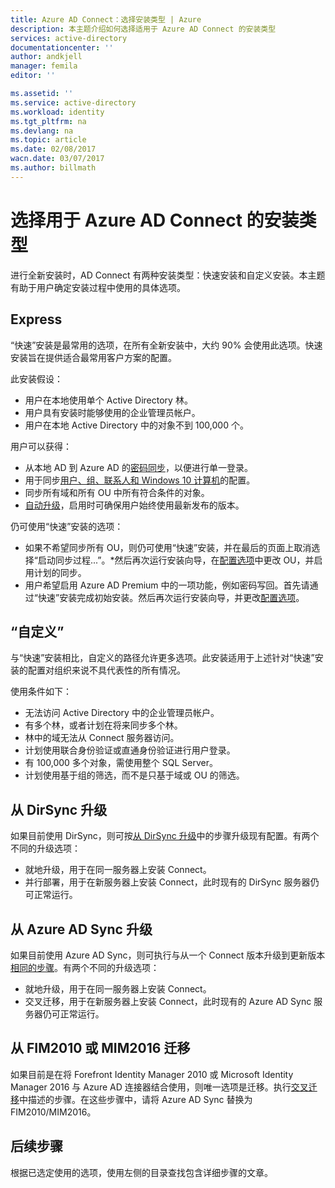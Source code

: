 ```yaml
---
title: Azure AD Connect：选择安装类型 | Azure
description: 本主题介绍如何选择适用于 Azure AD Connect 的安装类型
services: active-directory
documentationcenter: ''
author: andkjell
manager: femila
editor: ''

ms.assetid: ''
ms.service: active-directory
ms.workload: identity
ms.tgt_pltfrm: na
ms.devlang: na
ms.topic: article
ms.date: 02/08/2017
wacn.date: 03/07/2017
ms.author: billmath
---
```


# 选择用于 Azure AD Connect 的安装类型
进行全新安装时，AD Connect 有两种安装类型：快速安装和自定义安装。本主题有助于用户确定安装过程中使用的具体选项。

## Express
“快速”安装是最常用的选项，在所有全新安装中，大约 90% 会使用此选项。快速安装旨在提供适合最常用客户方案的配置。

此安装假设：

- 用户在本地使用单个 Active Directory 林。
- 用户具有安装时能够使用的企业管理员帐户。
- 用户在本地 Active Directory 中的对象不到 100,000 个。

用户可以获得：

- 从本地 AD 到 Azure AD 的[密码同步](./active-directory-aadconnectsync-implement-password-synchronization.md)，以便进行单一登录。
- 用于同步[用户、组、联系人和 Windows 10 计算机](./active-directory-aadconnectsync-understanding-default-configuration.md)的配置。
- 同步所有域和所有 OU 中所有符合条件的对象。
- [自动升级](./active-directory-aadconnect-feature-automatic-upgrade.md)，启用时可确保用户始终使用最新发布的版本。

仍可使用“快速”安装的选项：

- 如果不希望同步所有 OU，则仍可使用“快速”安装，并在最后的页面上取消选择“启动同步过程...”。*然后再次运行安装向导，在[配置选项](./active-directory-aadconnectsync-installation-wizard.md#customize-synchronization-options)中更改 OU，并启用计划的同步。
- 用户希望启用 Azure AD Premium 中的一项功能，例如密码写回。首先请通过“快速”安装完成初始安装。然后再次运行安装向导，并更改[配置选项](./active-directory-aadconnectsync-installation-wizard.md#customize-synchronization-options)。

## “自定义”
与“快速”安装相比，自定义的路径允许更多选项。此安装适用于上述针对“快速”安装的配置对组织来说不具代表性的所有情况。

使用条件如下：

- 无法访问 Active Directory 中的企业管理员帐户。
- 有多个林，或者计划在将来同步多个林。
- 林中的域无法从 Connect 服务器访问。
- 计划使用联合身份验证或直通身份验证进行用户登录。
- 有 100,000 多个对象，需使用整个 SQL Server。
- 计划使用基于组的筛选，而不是只基于域或 OU 的筛选。

## 从 DirSync 升级
如果目前使用 DirSync，则可按[从 DirSync 升级](./active-directory-aadconnect-dirsync-upgrade-get-started.md)中的步骤升级现有配置。有两个不同的升级选项：

- 就地升级，用于在同一服务器上安装 Connect。
- 并行部署，用于在新服务器上安装 Connect，此时现有的 DirSync 服务器仍可正常运行。

## 从 Azure AD Sync 升级
如果目前使用 Azure AD Sync，则可执行与从一个 Connect 版本升级到更新版本[相同的步骤](./active-directory-aadconnect-upgrade-previous-version.md)。有两个不同的升级选项：

- 就地升级，用于在同一服务器上安装 Connect。
- 交叉迁移，用于在新服务器上安装 Connect，此时现有的 Azure AD Sync 服务器仍可正常运行。

## 从 FIM2010 或 MIM2016 迁移
如果目前是在将 Forefront Identity Manager 2010 或 Microsoft Identity Manager 2016 与 Azure AD 连接器结合使用，则唯一选项是迁移。执行[交叉迁移](./active-directory-aadconnect-upgrade-previous-version.md#swing-migration)中描述的步骤。在这些步骤中，请将 Azure AD Sync 替换为 FIM2010/MIM2016。

## 后续步骤
根据已选定使用的选项，使用左侧的目录查找包含详细步骤的文章。

<!---HONumber=Mooncake_0227_2017-->